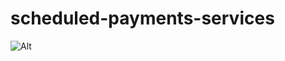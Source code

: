 # scheduled-payments-services   

![Alt](https://repobeats.axiom.co/api/embed/dab2d0fe94928104a6f722a9754101f39af36a3b.svg "Repobeats analytics image")   
